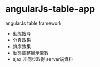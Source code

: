 angularJs-table-app
===================

angularJs table framework

* 動態搜尋
* 分頁效果
* 排序效果
* 動態調整顯示筆數
* ajax 非同步取得 server端資料
